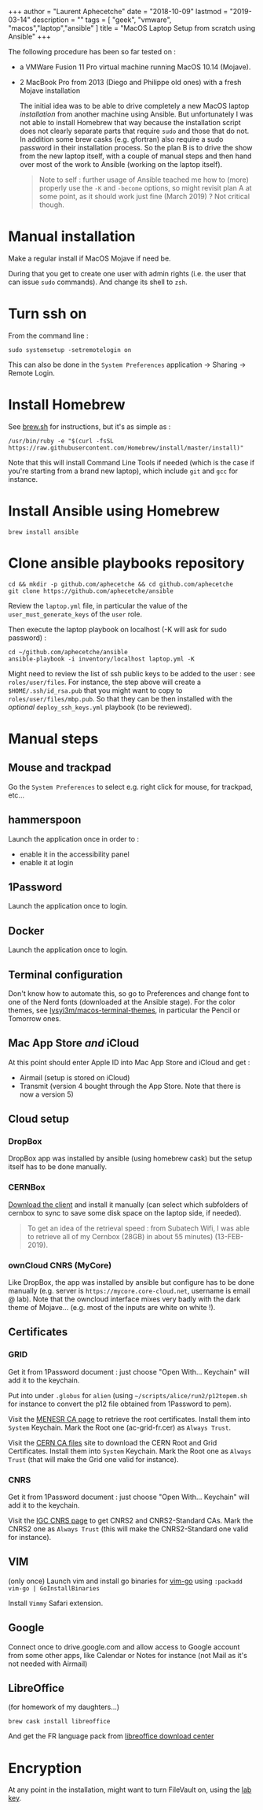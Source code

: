 +++
author = "Laurent Aphecetche"
date = "2018-10-09"
lastmod = "2019-03-14"
description = ""
tags = [ "geek", "vmware", "macos","laptop","ansible" ]
title = "MacOS Laptop Setup from scratch using Ansible"
+++

The following procedure has been so far tested on :

- a VMWare Fusion 11 Pro virtual machine running MacOS 10.14
    (Mojave).
- 2 MacBook Pro from 2013 (Diego and Philippe old ones) with a fresh Mojave installation

    The initial idea was to be able to drive completely a new MacOS laptop _installation_ from another machine using
    Ansible. But unfortunately I was not able to install Homebrew that way because the installation script does not clearly separate parts that require `sudo` and those that do not. In addition some brew casks (e.g. gfortran) also require a sudo password in their installation process.
    So the plan B is to drive the show from the new laptop itself, with a couple of manual steps and then hand over most of the work to Ansible (working on the laptop itself).

    > Note to self : further usage of Ansible teached me how to (more) properly use the `-K` and `-become` options, so might revisit plan A at some point, as it should work just fine (March 2019) ? Not critical though.

# Manual installation

Make a regular install if MacOS Mojave if need be.

During that you get to create one user with admin rights (i.e. the user that can issue `sudo` commands). And change its shell to `zsh`.

# Turn ssh on

From the command line :

```
sudo systemsetup -setremotelogin on
```

This can also be done in the `System Preferences` application -> Sharing -> Remote Login.

# Install Homebrew

See [brew.sh](https://brew.sh) for instructions, but it's as simple as :

```
/usr/bin/ruby -e "$(curl -fsSL https://raw.githubusercontent.com/Homebrew/install/master/install)"
```

Note that this will install Command Line Tools if needed (which is the case if you're starting from a brand new
laptop), which include `git` and `gcc` for instance.

# Install Ansible using Homebrew

```
brew install ansible
```

# Clone ansible playbooks repository


```
cd && mkdir -p github.com/aphecetche && cd github.com/aphecetche
git clone https://github.com/aphecetche/ansible
```

Review the `laptop.yml` file, in particular the value of the `user_must_generate_keys` of the `user` role.

Then execute the laptop playbook on localhost (-K will ask for sudo password) :

```
cd ~/github.com/aphecetche/ansible
ansible-playbook -i inventory/localhost laptop.yml -K
```

Might need to review the list of ssh public keys to be added to the user : see `roles/user/files`. For instance, the step above will create a `$HOME/.ssh/id_rsa.pub` that you might want to copy to `roles/user/files/mbp.pub`. So that they can be then installed with the _optional_ `deploy_ssh_keys.yml` playbook (to be reviewed).

# Manual steps

## Mouse and trackpad

Go the `System Preferences` to select e.g. right click for mouse, for trackpad, etc...

## hammerspoon

Launch the application once in order to :

- enable it in the accessibility panel
- enable it at login

## 1Password

Launch the application once to login.

## Docker

Launch the application once to login.

## Terminal configuration

Don't know how to automate this, so go to Preferences and change font to one of the Nerd fonts (downloaded at the Ansible stage).
For the color themes, see [lysyi3m/macos-terminal-themes](https://github.com/lysyi3m/macos-terminal-themes), in particular the Pencil or Tomorrow ones.

## Mac App Store _and_ iCloud

At this point should enter Apple ID into Mac App Store and iCloud and get :

- Airmail (setup is stored on iCloud)
- Transmit (version 4 bought through the App Store. Note that there is now a version 5)

## Cloud setup

### DropBox

DropBox app was installed by ansible (using homebrew cask) but the setup itself has to be done manually.

### CERNBox

[Download the client](https://cernbox.cern.ch/cernbox/doc/clients.html) and install it manually (can select which subfolders of cernbox to sync to save some disk space on the laptop side, if needed).

> To get an idea of the retrieval speed : from Subatech Wifi, I was able to retrieve all of my Cernbox (28GB) in about 55 minutes) (13-FEB-2019).

### ownCloud CNRS (MyCore)

Like DropBox, the app was installed by ansible but configure has to be done manually (e.g. server is `https://mycore.core-cloud.net`, username is email @ lab). Note that the owncloud interface mixes very badly with the dark theme of Mojave... (e.g. most of the inputs are white on white !).

## Certificates

### GRID

Get it from 1Password document : just choose "Open With... Keychain" will add it to the keychain.

Put into under `.globus` for `alien` (using `~/scripts/alice/run2/p12topem.sh` for instance to convert the p12 file obtained from 1Password to pem).

Visit the [MENESR CA page](http://cer.grid-fr.pncn.education.gouv.fr) to retrieve the root certificates. Install them into `System` Keychain. Mark the Root one (ac-grid-fr.cer) as `Always Trust`.

Visit the [CERN CA files](https://cafiles.cern.ch/cafiles/) site to download the CERN Root and Grid Certificates. Install them into `System` Keychain. Mark the Root one as `Always Trust` (that will make the Grid one valid for instance).

### CNRS

Get it from 1Password document : just choose "Open With... Keychain" will add it to the keychain.

Visit the [IGC CNRS page](https://igc.services.cnrs.fr/search_CA_certificate/?CA=CNRS2-Standard&lang=fr&body=view_ca.html) to get CNRS2 and CNRS2-Standard CAs. Mark the CNRS2 one as `Always Trust` (this will make the CNRS2-Standard one valid for instance).

## VIM

(only once) Launch vim and install go binaries for [vim-go](https://github.com/fatih/vim-go) using `:packadd vim-go | GoInstallBinaries`

Install `Vimmy` Safari extension.

## Google

Connect once to drive.google.com and allow access to Google account from some other apps, like Calendar or Notes for instance (not Mail as it's not needed with Airmail)

## LibreOffice

(for homework of my daughters...)

`brew cask install libreoffice`

And get the FR language pack from [libreoffice download center](https://www.libreoffice.org/download/download/?type=mac-x86_64&version=6.1.4&lang=pick)

# Encryption

At any point in the installation, might want to turn FileVault on, using the [lab key](https://support.apple.com/fr-fr/HT202385).
